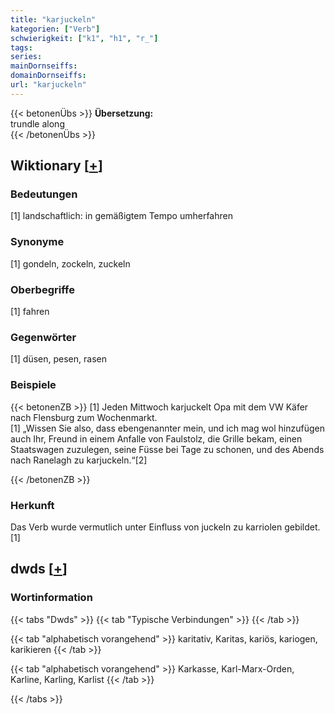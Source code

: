 ```yaml
---
title: "karjuckeln"
kategorien: ["Verb"]
schwierigkeit: ["k1", "h1", "r_"]
tags:
series:
mainDornseiffs:
domainDornseiffs:
url: "karjuckeln"
---
```


{{< betonenÜbs >}}
**Übersetzung:**  
trundle along  
{{< /betonenÜbs >}}

## Wiktionary [[+](https://de.wiktionary.org/wiki/karjuckeln)]

### Bedeutungen
[1] landschaftlich: in gemäßigtem Tempo umherfahren  

### Synonyme
[1] gondeln, zockeln, zuckeln  

### Oberbegriffe
[1] fahren  

### Gegenwörter
[1] düsen, pesen, rasen  

### Beispiele
{{< betonenZB >}}
[1] Jeden Mittwoch karjuckelt Opa mit dem VW Käfer nach Flensburg zum Wochenmarkt.  
[1] „Wissen Sie also, dass ebengenannter mein, und ich mag wol hinzufügen auch Ihr, Freund in einem Anfalle von Faulstolz, die Grille bekam, einen Staatswagen zuzulegen, seine Füsse bei Tage zu schonen, und des Abends nach Ranelagh zu karjuckeln.“[2]  

{{< /betonenZB >}}
### Herkunft
Das Verb wurde vermutlich unter Einfluss von juckeln zu karriolen gebildet.[1]  



## dwds [[+](https://www.dwds.de/wb/karjuckeln)]

### Wortinformation
{{< tabs "Dwds" >}}
{{< tab "Typische Verbindungen" >}}
{{< /tab >}}

{{< tab "alphabetisch vorangehend" >}}
karitativ, Karitas, kariös, kariogen, karikieren
{{< /tab >}}

{{< tab "alphabetisch vorangehend" >}}
Karkasse, Karl-Marx-Orden, Karline, Karling, Karlist
{{< /tab >}}

{{< /tabs >}}

